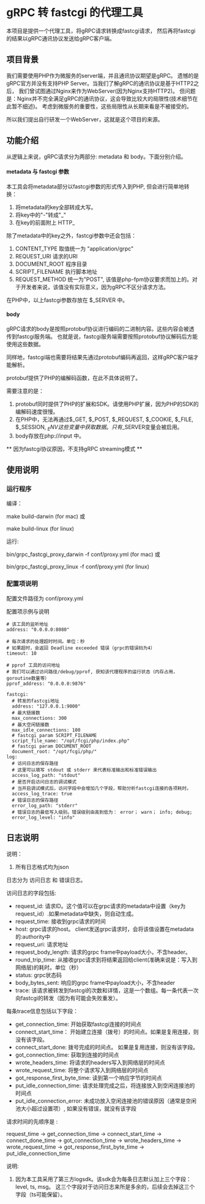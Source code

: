 # gRPC 转 fastcgi 的代理工具

本项目是提供一个代理工具，将gRPC请求转换成fastcgi请求，
然后再将fastcgi的结果以gRPC通讯协议发送给gRPC客户端。


## 项目背景

我们需要使用PHP作为微服务的server端，并且通讯协议期望是gRPC。
遗憾的是gRPC官方并没有支持PHP Server。当我们了解gRPC的通讯协议是基于HTTP2之后，
我们曾试图通过Nginx来作为WebServer(因为Nginx支持HTTP2)。
但问题是：Nginx并不完全满足gRPC的通讯协议，这会导致比较大的局限性(技术细节在此暂不细述)。
考虑到微服务的重要性，这些局限性从长期来看是不被接受的。

所以我们提出自行研发一个WebServer，这就是这个项目的来源。

## 功能介绍

从逻辑上来说，gRPC请求分为两部分: metadata 和 body。下面分别介绍。

#### metadata 与 fastcgi 参数
本工具会将metadata部分以fastcgi参数的形式传入到PHP, 但会进行简单地转换：
1. 将metadata的key全部转成大写。
2. 将key中的"-"转成"_"
3. 在key的前面附上 HTTP_

除了metadata中的key之外，fastcgi参数中还会包括：
1. CONTENT_TYPE 取值统一为 "application/grpc"
2. REQUEST_URI  请求的URI
3. DOCUMENT_ROOT 程序目录
4. SCRIPT_FILENAME 执行脚本地址
5. REQUEST_METHOD 统一为"POST", 该值是php-fpm协议要求而加上的。对于开发者来说，该值没有实际意义，因为gRPC不区分请求方法。

在PHP中，以上fastcgi参数存放在 $_SERVER 中。

#### body
gRPC请求的body是按照protobuf协议进行编码的二进制内容。这些内容会被透传到fastcgi服务端。
也就是说，fastcgi服务端需要按照protobuf协议解码后方能使用这些数据。

同样地，fastcgi端也需要将结果先通过protobuf编码再返回，这样gRPC客户端才能解析。

protobuf提供了PHP的编解码函数，在此不具体说明了。

需要注意的是：
1. protobuf同时提供了PHP的扩展和SDK。请使用PHP扩展，因为PHP的SDK的编解码速度很慢。
2. 在PHP中，无法再通过$_GET, $_POST, $_REQUEST, $_COOKIE, $_FILE, $_SESSION, $_ENV这些变量中获取数据。只有$_SERVER变量会被启用。
3. body存放在php://input 中。

** 因为fastcgi协议原因，不支持gRPC streaming模式 **

## 使用说明

### 运行程序
编译：

make build-darwin (for mac) 或

make build-linux (for linux)

运行:

bin/grpc_fastcgi_proxy_darwin -f conf/proxy.yml (for mac) 或

bin/grpc_fastcgi_proxy_linux -f conf/proxy.yml (for linux)

### 配置项说明

配置文件路径为 conf/proxy.yml

配置项示例与说明

```
# 该工具的监听地址
address: "0.0.0.0:8080"

# 每次请求的处理超时时间。单位：秒
# 如果超时，会返回 Deadline exceeded 错误（grpc的错误码为4）
timeout: 10

# pprof 工具的访问地址
# 我们可以通过访问路径/debug/pprof, 获知该代理程序的运行状态（内存占用，goroutine数量等）
pprof_address: "0.0.0.0:9876"

fastcgi:
  # 转发的fastcgi地址
  address: "127.0.0.1:9000"
  # 最大链接数
  max_connections: 300
  # 最大空闲链接数
  max_idle_connections: 100
  # fastcgi param SCRIPT_FILENAME
  script_file_name: "/opt/fcgi/php/index.php"
  # fastcgi param DOCUMENT_ROOT
  document_root: "/opt/fcgi/php/"
log:
  # 访问日志的保存路径
  # 这里可以填写 stdout 或 stderr 来代表标准输出和标准错误输出
  access_log_path: "stdout"
  # 是否开启访问日志的调试模式
  # 当开启调试模式后，访问字段中会增加几个字段，帮助分析fastcgi连接的各项耗时。
  access_log_trace: true
  # 错误日志的保存路径
  error_log_path: "stderr"
  # 错误日志的最低写入级别。错误级别由高到低为： error； warn； info; debug;
  error_log_level: "info"
```

## 日志说明

说明：
1. 所有日志格式均为json

日志分为 访问日志 和 错误日志。

访问日志的字段包括:
- request_id: 请求ID。这个值可以在grpc请求的metadata中设置（key为request_id）.如果metadata中缺失，则自动生成。
- request_time: 接收到grpc请求的时间
- host: grpc请求的host。 client发送grpc请求时，会将该值设置在metadata的:authority中
- request_uri: 请求地址
- request_body_length: 请求的grpc frame中payload大小，不含header。
- round_trip_time: 从接收grpc请求到将结果返回给client(准确来说是：写入到网络层)的耗时。单位（秒）
- status: grpc状态码
- body_bytes_sent: 响应的grpc frame中payload大小，不含header
- trace: 该请求被转发到fastcgi的次数和详情，这是一个数组。每一条代表一次向fastcgi的转发（因为有可能会失败重发）。

每条trace信息包括以下字段：
- get_connection_time: 开始获取fastcgi连接的时间点
- connect_start_time： 开始建立连接（拨号）的时间点。如果是复用连接，则没有该字段。
- connect_start_done: 拨号完成的时间点。 如果是复用连接，则没有该字段。
- got_connection_time: 获取到连接的时间点
- wrote_headers_time: 将请求的headers写入到网络层的时间点
- wrote_request_time: 将整个请求写入到网络层的时间点
- got_response_first_byte_time: 读到第一个响应字节的时间点
- put_idle_connection_time: 请求处理完成之后，将连接放入到空闲连接池的时间点
- put_idle_connection_error: 未成功放入空闲连接池的错误原因（通常是空闲池大小超过设置项）, 如果没有错误，就没有该字段

请求时间的先顺序是 :

request_time -> get_connection_time -> connect_start_time -> connect_done_time -> got_connection_time ->
wrote_headers_time -> wrote_request_time -> got_response_first_byte_time -> put_idle_connection_time

说明:
 1. 因为本工具采用了第三方logsdk。该sdk会为每条日志默认加上三个字段：level, ts, msg。
    这三个字段对于访问日志来所是多余的，后续会去掉这三个字段（ts可能保留）。

